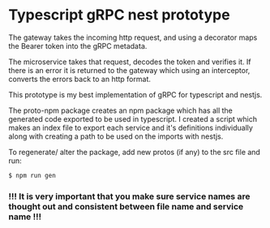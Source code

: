 # Typescript gRPC nest prototype
The gateway takes the incoming http request, and using a decorator maps the Bearer token into the gRPC metadata. 

The microservice takes that request, decodes the token and verifies it. If there is an error it is returned to the gateway which using an interceptor, converts the errors back to an http format. 

This prototype is my best implementation of gRPC for typescript and nestjs.


The proto-npm package creates an npm package which has all the generated code exported to be used in typescript. I created a script which makes an index file to export each service and it's definitions individually along with creating a path to be used on the imports with nestjs.

To regenerate/ alter the package, add new protos (if any) to the src file and run:
```bash
$ npm run gen
```

### !!! It is very important that you make sure service names are thought out and consistent between file name and service name !!!